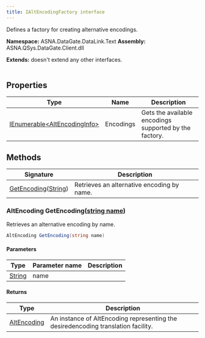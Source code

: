 ```yaml
---
title: IAltEncodingFactory interface
---
```


Defines a factory for creating alternative encodings.

**Namespace:** ASNA.DataGate.DataLink.Text
**Assembly:** ASNA.QSys.DataGate.Client.dll

**Extends:** doesn't extend any other interfaces.
<br>
<br>

## Properties

| Type | Name | Description
| --- | --- | --- 
| [IEnumerable\<AltEncodingInfo\>](https://learn.microsoft.com/en-us/dotnet/api/system.collections.generic.ienumerable-1?view=net-8.0) | Encodings | Gets the available encodings supported by the factory. |

## Methods

| Signature | Description |
| --- | --- |
| [GetEncoding](#altencoding-getencodingstring-name)([String](https://docs.microsoft.com/en-us/dotnet/api/system.string)) | Retrieves an alternative encoding by name.

### AltEncoding GetEncoding([string name](https://learn.microsoft.com/en-us/dotnet/api/system.string?view=net-8.0))

Retrieves an alternative encoding by name.

```cs
AltEncoding GetEncoding(string name)
```

#### Parameters

| Type | Parameter name | Description
| --- | --- | ---
| [String](https://docs.microsoft.com/en-us/dotnet/api/system.string) | name | 

#### Returns

| Type | Description
| --- | ---
| [AltEncoding](/reference/datagate/datagate-data-link/alt-encoding.html) | An instance of AltEncoding representing the desiredencoding translation facility.
